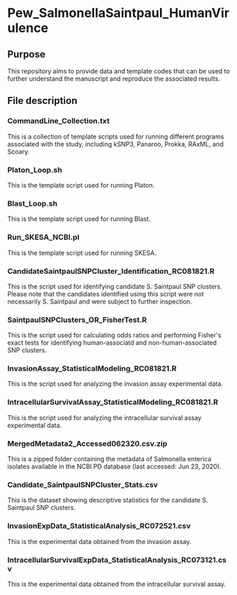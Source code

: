 # Pew_SalmonellaSaintpaul_HumanVirulence

## Purpose
This repository aims to provide data and template codes that can be used to further understand the manuscript and reproduce the associated results.

## File description
### CommandLine_Collection.txt
This is a collection of template scripts used for running different programs associated with the study, including kSNP3, Panaroo, Prokka, RAxML, and Scoary.

### Platon_Loop.sh
This is the template script used for running Platon.

### Blast_Loop.sh
This is the template script used for running Blast.

### Run_SKESA_NCBI.pl
This is the template script used for running SKESA.

### CandidateSaintpaulSNPCluster_Identification_RC081821.R
This is the script used for identifying candidate S. Saintpaul SNP clusters. Please note that the candidates identified using this script were not necessarily S. Saintpaul and were subject to further inspection.

### SaintpaulSNPClusters_OR_FisherTest.R
This is the script used for calculating odds ratios and performing Fisher's exact tests for identifying human-associatd and non-human-associated SNP clusters.

### InvasionAssay_StatisticalModeling_RC081821.R
This is the script used for analyzing the invasion assay experimental data.

### IntracellularSurvivalAssay_StatisticalModeling_RC081821.R
This is the script used for analyzing the intracellular survival assay experimental data.

### MergedMetadata2_Accessed062320.csv.zip
This is a zipped folder containing the metadata of Salmonella enterica isolates available in the NCBI PD database (last accessed: Jun 23, 2020).

### Candidate_SaintpaulSNPCluster_Stats.csv
This is the dataset showing descriptive statistics for the candidate S. Saintpaul SNP clusters.

### InvasionExpData_StatisticalAnalysis_RC072521.csv
This is the experimental data obtained from the invasion assay.

### IntracellularSurvivalExpData_StatisticalAnalysis_RC073121.csv
This is the experimental data obtained from the intracellular survival assay.

